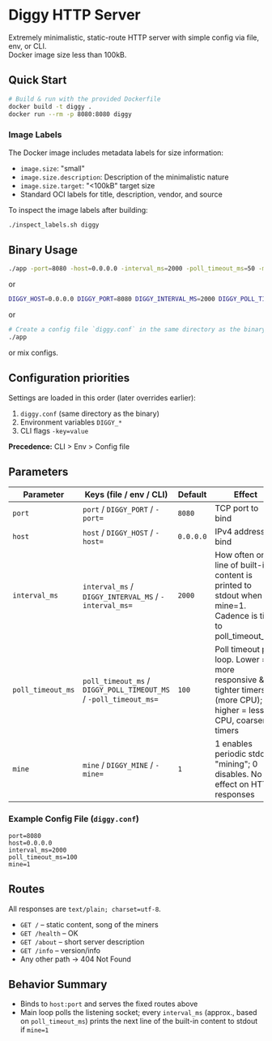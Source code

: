 # Diggy HTTP Server

Extremely minimalistic, static-route HTTP server with simple config via file, env, or CLI.  
Docker image size less than 100kB.

## Quick Start

```bash
# Build & run with the provided Dockerfile
docker build -t diggy .
docker run --rm -p 8080:8080 diggy
```

### Image Labels

The Docker image includes metadata labels for size information:
- `image.size`: "small" 
- `image.size.description`: Description of the minimalistic nature
- `image.size.target`: "<100kB" target size
- Standard OCI labels for title, description, vendor, and source

To inspect the image labels after building:
```bash
./inspect_labels.sh diggy
```

## Binary Usage

```bash
./app -port=8080 -host=0.0.0.0 -interval_ms=2000 -poll_timeout_ms=50 -mine=1
```
or

```bash
DIGGY_HOST=0.0.0.0 DIGGY_PORT=8080 DIGGY_INTERVAL_MS=2000 DIGGY_POLL_TIMEOUT_MS=50 DIGGY_MINE=1 ./app
```
or

```bash
# Create a config file `diggy.conf` in the same directory as the binary
./app
```
or mix configs.

## Configuration priorities

Settings are loaded in this order (later overrides earlier):

1. `diggy.conf` (same directory as the binary)
2. Environment variables `DIGGY_*`
3. CLI flags `-key=value`

**Precedence:** CLI > Env > Config file

## Parameters

| Parameter | Keys (file / env / CLI) | Default | Effect |
|-----------|-------------------------|---------|--------|
| `port` | `port` / `DIGGY_PORT` / `-port=` | `8080` | TCP port to bind |
| `host` | `host` / `DIGGY_HOST` / `-host=` | `0.0.0.0` | IPv4 address to bind |
| `interval_ms` | `interval_ms` / `DIGGY_INTERVAL_MS` / `-interval_ms=` | `2000` | How often one line of built-in content is printed to stdout when mine=1. Cadence is tied to poll_timeout_ms |
| `poll_timeout_ms` | `poll_timeout_ms` / `DIGGY_POLL_TIMEOUT_MS` / `-poll_timeout_ms=` | `100` | Poll timeout per loop. Lower = more responsive & tighter timers (more CPU); higher = less CPU, coarser timers |
| `mine` | `mine` / `DIGGY_MINE` / `-mine=` | `1` | 1 enables periodic stdout "mining"; 0 disables. No effect on HTTP responses |

### Example Config File (`diggy.conf`)

```
port=8080
host=0.0.0.0
interval_ms=2000
poll_timeout_ms=100
mine=1
```


## Routes

All responses are `text/plain; charset=utf-8`.

- `GET /` – static content, song of the miners
- `GET /health` – OK
- `GET /about` – short server description
- `GET /info` – version/info
- Any other path → 404 Not Found

## Behavior Summary

- Binds to `host:port` and serves the fixed routes above
- Main loop polls the listening socket; every `interval_ms` (approx., based on `poll_timeout_ms`) prints the next line of the built-in content to stdout if `mine=1`
